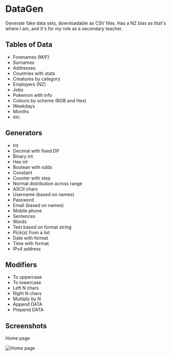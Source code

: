 # DataGen

Generate fake data sets, downloadable as CSV files. Has a NZ bias as that's where I am, and it's for my role as a secondary teacher.

## Tables of Data
- Forenames (M/F)
- Surnames
- Addresses
- Countries with stats
- Creatures by category
- Employers (NZ)
- Jobs
- Pokemon with info
- Colours by scheme (RGB and Hex)
- Weekdays
- Months
- etc.

## Generators
- Int
- Decimal with fixed DP
- Binary int
- Hex int
- Boolean with odds
- Constant
- Counter with step
- Normal distribution across range
- ASCII chars
- Username (based on names)
- Password
- Email (based on names)
- Mobile phone
- Sentences
- Words
- Text based on format string
- Pick(s) from a list
- Date with format
- Time with format
- IPv4 address

## Modifiers
- To uppercase
- To lowercase
- Left N chars
- Right N chars
- Multiply by N
- Append DATA
- Prepend DATA

## Screenshots

Home page

![Home page](ui/ui-home.png)

